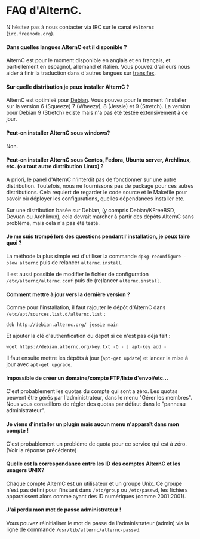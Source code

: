 # FAQ d'AlternC.

N'hésitez pas à nous contacter via IRC sur le canal `#alternc` (`irc.freenode.org`).

#### Dans quelles langues AlternC est il disponible ?

AlternC est pour le moment disponible en anglais et en français, et partiellement en espagnol, allemand et italien. Vous pouvez d'ailleurs nous aider à finir la traduction dans d'autres langues sur [transifex](https://www.transifex.com/octopuce/alternc/).

#### Sur quelle distribution je peux installer AlternC ?

AlternC est optimisé pour [Debian](https://www.debian.org/). Vous pouvez pour le moment l'installer sur la version 6 (Squeeze) 7 (Wheezy), 8 (Jessie) et 9 (Stretch). La version pour Debian 9 (Stretch) existe mais n'a pas été testée extensivement à ce jour.

#### Peut-on installer AlternC sous windows?

Non.

#### Peut-on installer AlternC sous Centos, Fedora, Ubuntu server, Archlinux, etc. (ou tout autre distribution Linux) ?

A priori, le panel d'AlternC n'interdit pas de fonctionner sur une autre distribution. Toutefois, nous ne fournissons pas de package pour ces autres distributions. Cela requiert de regarder le code source et le Makefile pour savoir où déployer les configurations, quelles dépendances installer etc. 

Sur une distribution basée sur Debian, (y compris Debian/KFreeBSD, Devuan ou Archlinux), cela devrait marcher à partir des dépôts AlternC sans problème, mais cela n'a pas été testé.

#### Je me suis trompé lors des questions pendant l'installation, je peux faire quoi ?

La méthode la plus simple est d'utiliser la commande `dpkg-reconfigure -plow alternc` puis de relancer `alternc.install`. 

Il est aussi possible de modifier le fichier de configuration `/etc/alternc/alternc.conf` puis de (re)lancer `alternc.install`.

#### Comment mettre à jour vers la dernière version ?

Comme pour l'installation, il faut rajouter le dépôt d'AlternC dans `/etc/apt/sources.list.d/alternc.list` : 

```
deb http://debian.alternc.org/ jessie main
```

Et ajouter la clé d'authenfication du dépôt si ce n'est pas déjà fait : 

```
wget https://debian.alternc.org/key.txt -O - | apt-key add -
```

Il faut ensuite mettre les dépôts à jour (`apt-get update`) et lancer la mise à jour avec `apt-get upgrade`.

#### Impossible de créer un domaine/compte FTP/liste d'envoi/etc…

C'est probablement les quotas du compte qui sont a zéro. Les quotas peuvent être gérés par l'administrateur, dans le menu "Gérer les membres". Nous vous conseillons de régler des quotas par défaut dans le "panneau administrateur".

#### Je viens d'installer un plugin mais aucun menu n'apparaît dans mon compte !

C'est probablement un problème de quota pour ce service qui est à zéro. (Voir la réponse précédente)

#### Quelle est la correspondance entre les ID des comptes AlternC et les usagers UNIX?

Chaque compte AlternC est un utilisateur et un groupe Unix. Ce groupe n'est pas défini pour l'instant dans `/etc/group` ou `/etc/passwd`, les fichiers apparaissent alors comme ayant des ID numériques (comme 2001:2001).

#### J'ai perdu mon mot de passe administrateur !

Vous pouvez réinitialiser le mot de passe de l'administrateur (admin) via la ligne de commande `/usr/lib/alternc/alternc-passwd`.

